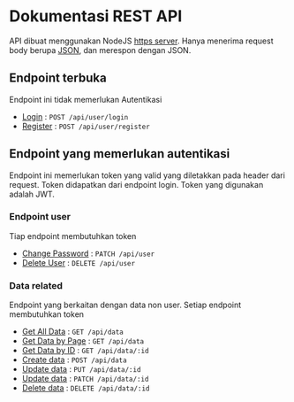 # Dokumentasi REST API

API dibuat menggunakan NodeJS [https server](https://nodejs.org/api/https.html). Hanya menerima request body berupa [JSON](https://www.json.org/json-en.html), dan merespon dengan JSON.

## Endpoint terbuka

Endpoint ini tidak memerlukan Autentikasi

* [Login](login.md) : `POST /api/user/login`
* [Register](register.md) : `POST /api/user/register`

## Endpoint yang memerlukan autentikasi

Endpoint ini memerlukan token yang valid yang diletakkan pada header dari request. Token didapatkan dari endpoint login. Token yang digunakan adalah JWT.

### Endpoint user

Tiap endpoint membutuhkan token

* [Change Password](user/patch.md) : `PATCH /api/user`
* [Delete User](user/delete.md) : `DELETE /api/user`

### Data related

Endpoint yang berkaitan dengan data non user. Setiap endpoint membutuhkan token

* [Get All Data](data/getAll.md) : `GET /api/data`
* [Get Data by Page](data/getPage.md) : `GET /api/data`
* [Get Data by ID](data/pk/getId.md) : `GET /api/data/:id`
* [Create data](data/pk/post.md) : `POST /api/data`
* [Update data](data/pk/put.md) : `PUT /api/data/:id`
* [Update data](data/pk/patch.md) : `PATCH /api/data/:id`
* [Delete data](data/pk/delete.md) : `DELETE /api/data/:id`
